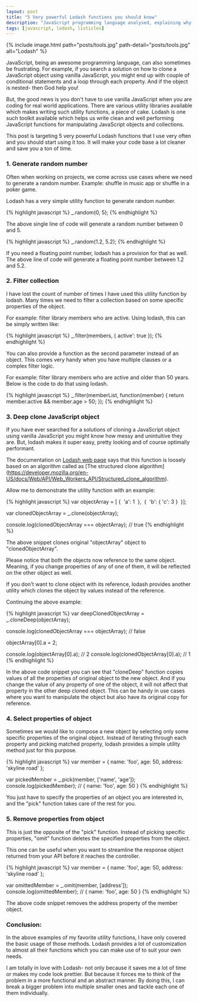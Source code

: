 ```yaml
---
layout: post
title: "5 Very powerful Lodash functions you should know"
description: "JavaScript programming language analysed, explaining why do you want to use it for your next project."
tags: [javascript, lodash, listicles]
---
```


{% include image.html path="posts/tools.jpg" path-detail="posts/tools.jpg" alt="Lodash" %}


JavaScript, being an awesome programming language, can also sometimes be frustrating. For example, if you search a  solution on how to clone a JavaScript object using vanilla JavaScript, you might end up with couple of conditional statements and a loop through each property. And if the object is nested- then God help you!

But, the good news is you don't have to use vanilla JavaScript when you are coding for real world applications. There are various utility libraries available which makes writing such utility functions, a piece of cake. Lodash is one such toolkit available which helps us write clean and well performing JavaScript functions for manipulating JavaScript objects and collections.

This post is targeting 5 very powerful Lodash functions that I use very often and you should start using it too. It will make your code base a lot cleaner and save you a ton of time.


### 1. Generate random number
Often when working on projects, we come across use cases where we need to generate a random number. Example: shuffle in music app or shuffle in a poker game.

Lodash has a very simple utility function to generate random number.


{% highlight javascript %}
_.random(0, 5);
{% endhighlight %}

The above single line of code will generate a random number between 0 and 5.

{% highlight javascript %}
_.random(1.2, 5.2);
{% endhighlight %}

If you need a floating point number, lodash has a provision for that as well. The above line of code will generate a floating point number between 1.2 and 5.2.


### 2. Filter collection
I have lost the count of number of times I have used this utility function by lodash. Many times we need to filter a collection based on some specific properties of the object. 

For example: filter library members who are active. Using lodash, this can be simply written like:

{% highlight javascript %}
_.filter(members, { active': true });
{% endhighlight %}

You can also provide a function as the second parameter instead of an object. This comes very handy when you have multiple clauses or a complex filter logic. 

For example: filter library members who are active and older than 50 years. Below is the code to do that using lodash.

{% highlight javascript %}
_.filter(memberList, function(member) { 
	return member.active && member.age > 50; 
});
{% endhighlight %}


### 3. Deep clone JavaScript object
If you have ever searched for a solutions of cloning a JavaScript object using vanilla JavaScript you might know how messy and unintuitive they are. But, lodash makes it super easy, pretty looking and of course optimally performant. 

The documentation on [Lodash web page](https://lodash.com/docs/4.16.4#clone) says that this function is loosely based on an algorithm called as [The structured clone algorithm] (https://developer.mozilla.org/en-US/docs/Web/API/Web_Workers_API/Structured_clone_algorithm).

Allow me to demonstrate the utility function with an example:

{% highlight javascript %}
var objectArray = [
	{ 
		'a': 1 
	}, 
	{ 
		'b': { 
				'c': 3 
		} 
	}];


var clonedObjectArray = _.clone(objectArray);

console.log(clonedObjectArray === objectArray); // true
{% endhighlight %}


The above snippet clones original "objectArray" object to "clonedObjectArray". 

Please notice that both the objects now reference to the same object. Meaning, if you change properties of any of one of them, it will be reflected on the other object as well.

If you don't want to clone object with its reference, lodash provides another utility which clones the object by values instead of the reference.

Continuing the above example:

{% highlight javascript %}
var deepClonedObjectArray = _.cloneDeep(objectArray);

console.log(clonedObjectArray === objectArray); // false

objectArray[0].a = 2;

console.log(objectArray[0].a);          // 2
console.log(clonedObjectArray[0].a);    // 1
{% endhighlight %}

In the above code snippet you can see that "cloneDeep" function copies values of all the properties of original object to the new object. And if you change the value of any property of one of the object, it will not affect that property in the other deep cloned object. This can be handy in use cases where you want to manipulate the object but also have its original copy for reference.


### 4. Select properties of object
Sometimes we would like to compose a new object by selecting only some specific properties of the original object. Instead of iterating through each property and picking matched property, lodash provides a simple utility method just for this purpose.


{% highlight javascript %}
var member = { name: 'foo', age: 50, address: 'skyline road' };
 
var pickedMember = _.pick(member, ['name', 'age']);
console.log(pickedMember); // { name: 'foo', age: 50 }
{% endhighlight %}

You just have to specify the properties of an object you are interested in, and the "pick" function takes care of the rest for you.


### 5. Remove properties from object
This is just the opposite of the "pick" function. Instead of picking specific properties, "omit" function deletes the specified properties from the object.

This one can be useful when you want to streamline the response object returned from your API before it reaches the controller.

{% highlight javascript %}
var member = { name: 'foo', age: 50, address: 'skyline road' };
 
var omittedMember = _.omit(member, [address']);
console.log(omittedMember); // { name: 'foo', age: 50 }
{% endhighlight %}

The above code snippet removes the address property of the member object.


### Conclusion:
In the above examples of my favorite utility functions, I have only covered the basic usage of those methods. Lodash provides a lot of customization to almost all their functions which you can make use of to suit your own needs.

I am totally in love with Lodash- not only because it saves me a lot of time or makes my code look prettier. But because it forces me to think of the problem in a more functional and an abstract manner. By doing this, I can break a bigger problem into multiple smaller ones and tackle each one of them individually.

